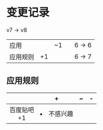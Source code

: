 # 变更记录

v7 -> v8

||||||
|-|:-:|:-:|:-:|:-:|
|应用||~1||6 -> 6|
|应用规则|+1|||6 -> 7|

## 应用规则

||+|~|-|
|:-:|-|-|-|
|百度贴吧<br>+1|<li>不感兴趣|||
